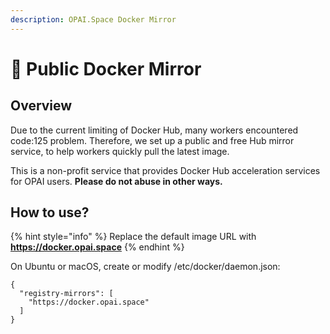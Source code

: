 ```yaml
---
description: OPAI.Space Docker Mirror
---
```


# 🐳 Public Docker Mirror

## Overview

Due to the current limiting of Docker Hub, many workers encountered code:125 problem. Therefore, we set up a public and free Hub mirror service, to help workers quickly pull the latest image.

This is a non-profit service that provides Docker Hub acceleration services for OPAI users. **Please do not abuse in other ways.**

## How to use?

{% hint style="info" %}
Replace the default image URL with **https://docker.opai.space**
{% endhint %}

On Ubuntu or macOS, create or modify /etc/docker/daemon.json:

```
{
  "registry-mirrors": [
    "https://docker.opai.space"
  ]
}          
```

